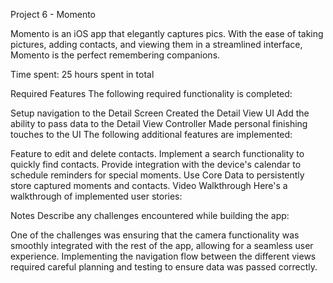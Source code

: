 Project 6 - Momento

Momento is an iOS app that elegantly captures pics. With the ease of taking pictures, adding contacts, and viewing them in a streamlined interface, Momento is the perfect remembering companions.

Time spent: 25 hours spent in total

Required Features
The following required functionality is completed:

 Setup navigation to the Detail Screen
 Created the Detail View UI
 Add the ability to pass data to the Detail View Controller
 Made personal finishing touches to the UI
The following additional features are implemented:

 Feature to edit and delete contacts.
 Implement a search functionality to quickly find contacts.
 Provide integration with the device's calendar to schedule reminders for special moments.
 Use Core Data to persistently store captured moments and contacts.
Video Walkthrough
Here's a walkthrough of implemented user stories:

Notes
Describe any challenges encountered while building the app:

One of the challenges was ensuring that the camera functionality was smoothly integrated with the rest of the app, allowing for a seamless user experience.
Implementing the navigation flow between the different views required careful planning and testing to ensure data was passed correctly.
